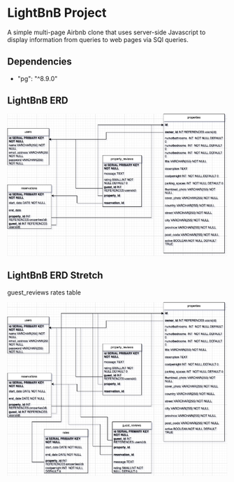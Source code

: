 # LightBnB Project

A simple multi-page Airbnb clone that uses server-side Javascript to display information from queries to web pages via SQl queries.

## Dependencies
  - "pg": "^8.9.0"

## LightBnB ERD

!["Lighthouse ERD"](https://github.com/mzparulina/LightBnB/blob/main/docs/lightbnb_erd.png)

## LightBnB ERD Stretch
guest_reviews  rates table
  
!["Lighthouse ERD Stretch"](https://github.com/mzparulina/LightBnB/blob/main/docs/lightbnb_erd_stretch.png)
